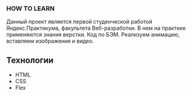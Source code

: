 ### HOW TO LEARN

Данный проект является первой студенческой работой Яндекс.Практикума, факультета Веб-разработки.
В нем на практике применяются знания верстки. Код по БЭМ. Реализуем анимацию,  вставляем изображения и видео.

## Технологии
* HTML
* CSS
* Flex
